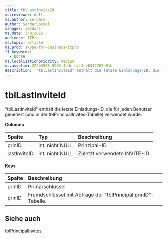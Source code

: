 ```yaml
---
title: tblLastInviteId
ms.reviewer: null
ms.author: serdars
author: SerdarSoysal
manager: serdars
ms.date: 3/9/2015
audience: ITPro
ms.topic: article
ms.prod: skype-for-business-itpro
f1.keywords:
  - NOCSH
ms.localizationpriority: medium
ms.assetid: 222b3508-5963-4ddc-b4f3-e8412767e61b
description: '"tblLastInviteId" enthält die letzte Einladungs-ID, die für jeden Benutzer generiert (und in der tblPrincipalInvites-Tabelle) verwendet wurde.'
---
```


# <a name="tbllastinviteid"></a>tblLastInviteId
 
"tblLastInviteId" enthält die letzte Einladungs-ID, die für jeden Benutzer generiert (und in der tblPrincipalInvites-Tabelle) verwendet wurde.
  
**Columns**

|**Spalte**|**Typ**|**Beschreibung**|
|:-----|:-----|:-----|
|prinID  <br/> |int, nicht NULL  <br/> |Prinzipal-ID  <br/> |
|lastInviteID  <br/> |int, nicht NULL  <br/> |Zuletzt verwendete INVITE-ID.  <br/> |
   
**Keys**

|**Spalte**|**Beschreibung**|
|:-----|:-----|
|prinID  <br/> |Primärschlüssel  <br/> |
|prinID  <br/> |Fremdschlüssel mit Abfrage der "tblPrincipal.prinID"-Tabelle.  <br/> |
   
## <a name="see-also"></a>Siehe auch

[tblPrincipalInvites](tblprincipalinvites.md)
